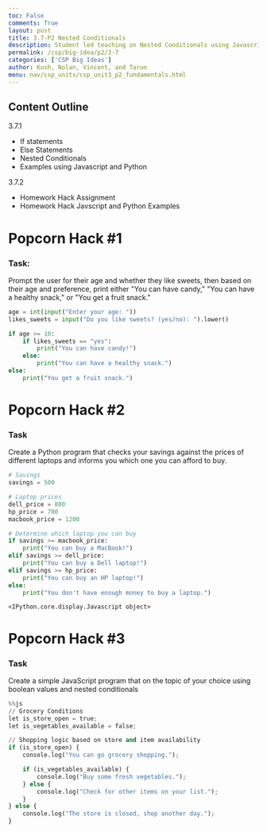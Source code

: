 ```yaml
---
toc: False
comments: True
layout: post
title: 3.7-P2 Nested Conditionals
description: Student led teaching on Nested Conditionals using Javascript and Python
permalink: /csp/big-idea/p2/3-7
categories: ['CSP Big Ideas']
author: Kush, Nolan, Vincent, and Tarun
menu: nav/csp_units/csp_unit3_p2_fundamentals.html
---
```


## Content Outline

3.7.1
- If statements
- Else Statements
- Nested Conditionals
- Examples using Javascript and Python

3.7.2
- Homework Hack Assignment
- Homework Hack Javscript and Python Examples

# Popcorn Hack #1

### Task:

Prompt the user for their age and whether they like sweets, then based on their age and preference, print either "You can have candy," "You can have a healthy snack," or "You get a fruit snack."


```python
age = int(input("Enter your age: "))
likes_sweets = input("Do you like sweets? (yes/no): ").lower()

if age >= 10:
    if likes_sweets == "yes":
        print("You can have candy!")
    else:
        print("You can have a healthy snack.")
else:
    print("You get a fruit snack.")

```

# Popcorn Hack #2

### Task

Create a Python program that checks your savings against the prices of different laptops and informs you which one you can afford to buy.


```python
# Savings
savings = 500  

# Laptop prices
dell_price = 800
hp_price = 700
macbook_price = 1200

# Determine which laptop you can buy
if savings >= macbook_price:
    print("You can buy a MacBook!")
elif savings >= dell_price:
    print("You can buy a Dell laptop!")
elif savings >= hp_price:
    print("You can buy an HP laptop!")
else:
    print("You don't have enough money to buy a laptop.")

```


    <IPython.core.display.Javascript object>


# Popcorn Hack #3

### Task

Create a simple JavaScript program that on the topic of your choice using boolean values and nested conditionals




```python
%%js
// Grocery Conditions
let is_store_open = true;
let is_vegetables_available = false;

// Shopping logic based on store and item availability
if (is_store_open) {
    console.log("You can go grocery shopping.");

    if (is_vegetables_available) {
        console.log("Buy some fresh vegetables.");
    } else {
        console.log("Check for other items on your list.");
    }
} else {
    console.log("The store is closed, shop another day.");
}
```
